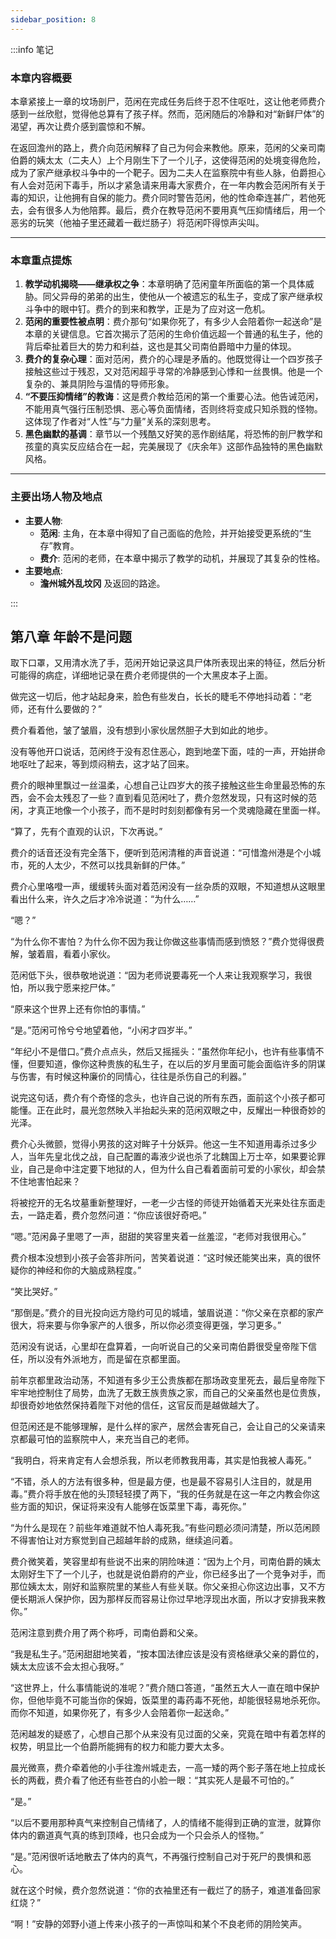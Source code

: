 ```yaml
---
sidebar_position: 8
---
```


:::info 笔记

### 本章内容概要

本章紧接上一章的坟场剖尸，范闲在完成任务后终于忍不住呕吐，这让他老师费介感到一丝欣慰，觉得他总算有了孩子样。然而，范闲随后的冷静和对“新鲜尸体”的渴望，再次让费介感到震惊和不解。

在返回澹州的路上，费介向范闲解释了自己为何会来教他。原来，范闲的父亲司南伯爵的姨太太（二夫人）上个月刚生下了一个儿子，这使得范闲的处境变得危险，成为了家产继承权斗争中的一个靶子。因为二夫人在监察院中有些人脉，伯爵担心有人会对范闲下毒手，所以才紧急请来用毒大家费介，在一年内教会范闲所有关于毒的知识，让他拥有自保的能力。费介同时警告范闲，他的性命牵连甚广，若他死去，会有很多人为他陪葬。最后，费介在教导范闲不要用真气压抑情绪后，用一个恶劣的玩笑（他袖子里还藏着一截烂肠子）将范闲吓得惊声尖叫。

---

### 本章重点提炼

1.  **教学动机揭晓——继承权之争**：本章明确了范闲童年所面临的第一个具体威胁。同父异母的弟弟的出生，使他从一个被遗忘的私生子，变成了家产继承权斗争中的眼中钉。费介的到来和教学，正是为了应对这一危机。
2.  **范闲的重要性被点明**：费介那句“如果你死了，有多少人会陪着你一起送命”是本章的关键信息。它首次揭示了范闲的生命价值远超一个普通的私生子，他的背后牵扯着巨大的势力和利益，这也是其父司南伯爵暗中力量的体现。
3.  **费介的复杂心理**：面对范闲，费介的心理是矛盾的。他既觉得让一个四岁孩子接触这些过于残忍，又对范闲超乎寻常的冷静感到心悸和一丝畏惧。他是一个复杂的、兼具阴险与温情的导师形象。
4.  **“不要压抑情绪”的教诲**：这是费介教给范闲的第一个重要心法。他告诫范闲，不能用真气强行压制恐惧、恶心等负面情绪，否则终将变成只知杀戮的怪物。这体现了作者对“人性”与“力量”关系的深刻思考。
5.  **黑色幽默的基调**：章节以一个残酷又好笑的恶作剧结尾，将恐怖的剖尸教学和孩童的真实反应结合在一起，完美展现了《庆余年》这部作品独特的黑色幽默风格。

---

### 主要出场人物及地点

* **主要人物**:
    * **范闲**: 主角，在本章中得知了自己面临的危险，并开始接受更系统的“生存”教育。
    * **费介**: 范闲的老师，在本章中揭示了教学的动机，并展现了其复杂的性格。
* **主要地点**:
    * **澹州城外乱坟冈** 及返回的路途。

:::

## 第八章 **年龄不是问题**

取下口罩，又用清水洗了手，范闲开始记录这具尸体所表现出来的特征，然后分析可能得的病症，详细地记录在费介老师提供的一个大黑皮本子上面。

做完这一切后，他才站起身来，脸色有些发白，长长的睫毛不停地抖动着：“老师，还有什么要做的？”

费介看着他，皱了皱眉，没有想到小家伙居然胆子大到如此的地步。

没有等他开口说话，范闲终于没有忍住恶心，跑到地垄下面，哇的一声，开始拼命地呕吐了起来，等到烦闷稍去，这才站了回来。

费介的眼神里飘过一丝温柔，心想自己让四岁大的孩子接触这些生命里最恐怖的东西，会不会太残忍了一些？直到看见范闲吐了，费介忽然发现，只有这时候的范闲，才真正地像一个小孩子，而不是时时刻刻都像有另一个灵魂隐藏在里面一样。

“算了，先有个直观的认识，下次再说。”

费介的话音还没有完全落下，便听到范闲清稚的声音说道：“可惜澹州港是个小城市，死的人太少，不然可以找具新鲜的尸体。”

费介心里咯噔一声，缓缓转头面对着范闲没有一丝杂质的双眼，不知道想从这眼里看出什么来，许久之后才冷冷说道：“为什么……”

“嗯？”

“为什么你不害怕？为什么你不因为我让你做这些事情而感到愤怒？”费介觉得很费解，皱着眉，看着小家伙。

范闲低下头，很恭敬地说道：“因为老师说要毒死一个人来让我观察学习，我很怕，所以我宁愿来挖尸体。”

“原来这个世界上还有你怕的事情。”

“是。”范闲可怜兮兮地望着他，“小闲才四岁半。”

“年纪小不是借口。”费介点点头，然后又摇摇头：“虽然你年纪小，也许有些事情不懂，但要知道，像你这种贵族的私生子，在以后的岁月里面可能会面临许多的阴谋与伤害，有时候这种廉价的同情心，往往是杀伤自己的利器。”

说完这句话，费介有个奇怪的念头，也许自己说的所有东西，面前这个小孩子都可能懂。正在此时，晨光忽然映入半抬起头来的范闲双眼之中，反耀出一种很奇妙的光泽。

费介心头微颤，觉得小男孩的这对眸子十分妖异。他这一生不知道用毒杀过多少人，当年先皇北伐之战，自己配置的毒液少说也杀了北魏国上万士卒，如果要论罪业，自己是命中注定要下地狱的人，但为什么自己看着面前可爱的小家伙，却会禁不住地害怕起来？

将被挖开的无名坟墓重新整理好，一老一少古怪的师徒开始循着天光来处往东面走去，一路走着，费介忽然问道：“你应该很好奇吧。”

“嗯。”范闲鼻子里嗯了一声，甜甜的笑容里夹着一丝羞涩，“老师对我很用心。”

费介根本没想到小孩子会答非所问，苦笑着说道：“这时候还能笑出来，真的很怀疑你的神经和你的大脑成熟程度。”

“笑比哭好。”

“那倒是。”费介的目光投向远方隐约可见的城墙，皱眉说道：“你父亲在京都的家产很大，将来要与你争家产的人很多，所以你必须变得更强，学习更多。”

范闲没有说话，心里却在盘算着，一向听说自己的父亲司南伯爵很受皇帝陛下信任，所以没有外派地方，而是留在京都里面。

前年京都里政治动荡，不知道有多少王公贵族都在那场政变里死去，最后皇帝陛下牢牢地控制住了局势，血洗了无数王族贵族之家，而自己的父亲虽然也是位贵族，却很奇妙地依然保持着陛下对他的信任，这官反而是越做越大了。

但范闲还是不能够理解，是什么样的家产，居然会害死自己，会让自己的父亲请来京都最可怕的监察院中人，来充当自己的老师。

“我明白，将来肯定有人会想杀我，所以老师教我用毒，其实是怕我被人毒死。”

“不错，杀人的方法有很多种，但是最方便，也是最不容易引人注目的，就是用毒。”费介将手放在他的头顶轻轻摸了两下，“我的任务就是在这一年之内教会你这些方面的知识，保证将来没有人能够在饭菜里下毒，毒死你。”

“为什么是现在？前些年难道就不怕人毒死我。”有些问题必须问清楚，所以范闲顾不得害怕让对方察觉到自己超越年龄的成熟，继续追问着。

费介微笑着，笑容里却有些说不出来的阴险味道：“因为上个月，司南伯爵的姨太太刚好生下了一个儿子，也就是说伯爵府的产业，你已经多出了一个竞争对手，而那位姨太太，刚好和监察院里的某些人有些关联。你父亲担心你这边出事，又不方便长期派人保护你，因为那样反而容易让你过早地浮现出水面，所以才安排我来教你。”

范闲注意到费介用了两个称呼，司南伯爵和父亲。

“我是私生子。”范闲甜甜地笑着，“按本国法律应该是没有资格继承父亲的爵位的，姨太太应该不会太担心我呀。”

“这世界上，什么事情能说的准呢？”费介随口答道，“虽然五大人一直在暗中保护你，但他毕竟不可能当你的保姆，饭菜里的毒药毒不死他，却能很轻易地杀死你。而你不知道，如果你死了，有多少人会陪着你一起送命。”

范闲越发的疑惑了，心想自己那个从来没有见过面的父亲，究竟在暗中有着怎样的权势，明显比一个伯爵所能拥有的权力和能力要大太多。

晨光微熹，费介牵着他的小手往澹州城走去，一高一矮的两个影子落在地上拉成长长的两截，费介看了他还有些苍白的小脸一眼：“其实死人是最不可怕的。”

“是。”

“以后不要用那种真气来控制自己情绪了，人的情绪不能得到正确的宣泄，就算你体内的霸道真气真的练到顶峰，也只会成为一个只会杀人的怪物。”

“是。”范闲很听话地散去了体内的真气，不再强行控制自己对于死尸的畏惧和恶心。

就在这个时候，费介忽然说道：“你的衣袖里还有一截烂了的肠子，难道准备回家红烧？”

“啊！”安静的郊野小道上传来小孩子的一声惊叫和某个不良老师的阴险笑声。

